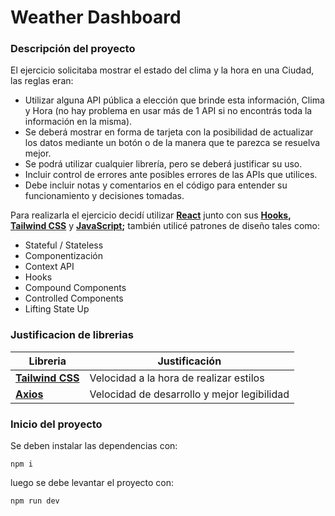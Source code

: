 # Weather Dashboard

### Descripción del proyecto
El ejercicio solicitaba mostrar el estado del clima y la hora en una Ciudad, las reglas eran:

* Utilizar alguna API pública a elección que brinde esta información, Clima y Hora (no hay problema en usar más de 1 API si no encontrás toda la información en la misma).
* Se deberá mostrar en forma de tarjeta con la posibilidad de actualizar los datos mediante un botón o de la manera que te parezca se resuelva mejor.
* Se podrá utilizar cualquier librería, pero se deberá justificar su uso.
* Incluir control de errores ante posibles errores de las APIs que utilices.
* Debe incluir notas y comentarios en el código para entender su funcionamiento y decisiones tomadas.

Para realizarla el ejercicio decidí utilizar **[React](https://reactjs.org)** junto con sus **[Hooks](https://react.dev/reference/react), [Tailwind CSS](https://tailwindcss.com)** y **[JavaScript](https://developer.mozilla.org/en-US/docs/Web/JavaScript);** también utilicé patrones de diseño tales como:

* Stateful / Stateless
* Componentización
* Context API
* Hooks
* Compound Components
* Controlled Components
* Lifting State Up

### Justificacion de librerias

| Libreria | Justificación |
|--------------|--------------|
| **[Tailwind CSS](https://tailwindcss.com)** | Velocidad a la hora de realizar estilos |
| **[Axios](https://axios-http.com/)** | Velocidad de desarrollo y mejor legibilidad |

### Inicio del proyecto

Se deben instalar las dependencias con:

```
npm i
```
luego se debe levantar el proyecto con:
```
npm run dev
```
